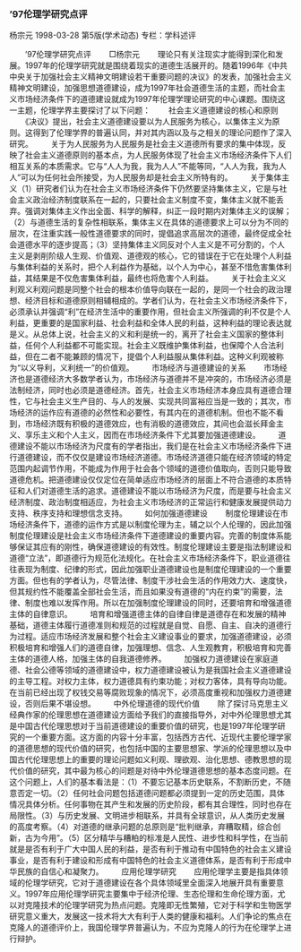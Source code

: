 ### ’97伦理学研究点评
杨宗元
1998-03-28
第5版(学术动态)
专栏：学科述评

　　’97伦理学研究点评
　　□杨宗元
　　理论只有关注现实才能得到深化和发展。1997年的伦理学研究就是围绕着现实的道德生活展开的。随着1996年《中共中央关于加强社会主义精神文明建设若干重要问题的决议》的发表，加强社会主义精神文明建设，加强思想道德建设，成为1997年社会道德生活的主题，而社会主义市场经济条件下的道德建设就成为1997年伦理学理论研究的中心课题。围绕这一主题，伦理学界主要探讨了以下问题：
　　社会主义道德建设的核心和原则
　　《决议》提出，社会主义道德建设要以为人民服务为核心，以集体主义为原则。这得到了伦理学界的普遍认同，并对其内涵以及与之相关的理论问题作了深入研究。
　　关于为人民服务为人民服务是社会主义道德所有要求的集中体现，反映了社会主义道德原则的基本点，为人民服务体现了社会主义市场经济条件下人们相互关系的本质需求。它与“人人为我，我为人人”不能等同，“人人为我，我为人人”可以为任何社会所接受，为人民服务却是社会主义所特有的。
　　关于集体主义（1）研究者们认为在社会主义市场经济条件下仍然要坚持集体主义，它是与社会主义政治经济制度联系在一起的，只要社会主义制度不变，集体主义就不能丢弃。强调对集体主义作出全面、科学的解释，纠正一段时期内对集体主义的误解；（2）与道德生活的复杂性相联系，集体主义在具体的道德要求上可以分为不同的层次，在注重实践一般性道德要求的同时，提倡追求高层次的道德，最终促成全社会道德水平的逐步提高；（3）坚持集体主义同反对个人主义是不可分割的，个人主义是剥削阶级人生观、价值观、道德观的核心，它的错误在于它在处理个人利益与集体利益的关系时，把个人利益作为基础，以个人为中心，甚至不惜危害集体利益，其结果是不仅危害集体利益，最终也将危害个人利益。
　　关于社会主义义利观义利观问题是同整个社会的根本价值导向联在一起的，是同一个社会的政治理想、经济目标和道德原则相辅相成的。学者们认为，在社会主义市场经济条件下，必须承认并强调“利”在经济生活中的重要作用，但社会主义所强调的利不仅是个人利益，更重要的是国家利益、社会利益和全体人民的利益，这种利益的理论表达就是义。从总体上说，社会主义的义和利是统一的，离开了社会主义国家的整体利益，任何个人利益都不可能实现。社会主义既维护集体利益，也保障个人合法利益，但在二者不能兼顾的情况下，提倡个人利益服从集体利益。这种义利观被称为“以义导利，义利统一”的价值观。
　　市场经济与道德建设的关系
　　市场经济也是道德经济大多数学者认为，市场经济与道德并不是冲突的，市场经济必须是法制经济，同时也必须是道德经济。首先，社会主义市场经济本身应具有道德合理性，它与社会主义生产目的、与人的发展、实现共同富裕应当是一致的；其次，市场经济的运作应有道德的必然性和必要性，有其内在的道德机制。但也不能不看到，市场经济既有积极的道德效应，也有消极的道德效应，其间也会滋长拜金主义、享乐主义和个人主义，因而在市场经济条件下尤其要加强道德建设。
　　道德建设不能以市场经济为尺度有的学者指出，我们是在社会主义市场经济条件下进行道德建设，而不仅仅是建设市场经济道德。市场经济道德只能在经济领域的特定范围内起调节作用，不能成为作用于社会各个领域的道德价值取向，否则只能导致道德危机。把道德建设仅仅定位在简单适应市场经济的层面上不符合道德的本质特征和人们对道德生活的追求。道德建设不能以市场经济为尺度，而是要与社会主义经济制度、政治制度相适应，为社会主义市场经济的正常运行和健康发展提供动力支持、秩序支持和理想信念支持。
　　如何加强道德建设
　　制度伦理建设在市场经济条件下，道德的运作方式是以制度伦理为主，辅之以个人伦理的，因此加强制度伦理建设是社会主义市场经济条件下道德建设的重要内容。完善的制度体系能够保证其应有的刚性，确保道德建设的有效性。制度伦理建设主要是指法制建设和道德“立法”，即道德行为规范化法规化。在社会主义市场经济条件下，职业道德往往表现为制度、纪律的形式，因此加强职业道德建设也是制度伦理建设的一个重要方面。但也有的学者认为，尽管法律、制度干涉社会生活的作用效力大、速度快，但其规约性不能覆盖全部社会生活，而且如果没有道德的“内在约束”的需要，法律、制度也难以发挥作用。所以在加强制度伦理建设的同时，还要培育和增强道德主体的自律意识。
　　培育和增强道德主体的自律自律是道德存在和发展的精神基础，道德主体履行道德准则和规范的过程就是自觉、自愿、自主、自决的道德行为过程。适应市场经济发展和整个社会主义建设事业的要求，加强道德建设，必须积极培育和增强人们的道德自律，加强理想、信念、人生观教育，积极培育和完善主体的道德人格，加强主体的自我道德修养。
　　加强权力道德建设在家庭道德、社会公德等领域的道德建设中，权力道德建设被认为是我国社会主义道德建设的主导工程。对权力主体，权力道德具有约束功能；对权力客体，具有导向功能。在当前已经出现了权钱交易等腐败现象的情况下，必须高度重视和加强权力道德建设，否则后果不堪设想。
　　中外伦理道德的现代价值
　　除了探讨马克思主义经典作家的伦理思想在道德建设方面给予我们的直接指导外，对中外伦理思想尤其是中国古代伦理思想对于当前道德建设的重要价值的研究，也是1997年伦理学研究的一个重要方面。这方面的内容十分丰富，包括西方古代、近现代主要伦理学家的道德思想的现代价值的研究，也包括中国的主要思想家、学派的伦理思想以及中国古代伦理思想上的重要的理论问题如义利观、理欲观、治化思想、德教思想的现代价值的研究，其中最为核心的问题是对待中外伦理道德思想的基本态度问题。在这个问题上，人们的基本看法是：（1）不要忘记基本历史联系，不割断历史，不随意否定一切。（2）任何社会问题包括道德问题都必须提到一定的历史范围，具体情况具体分析。任何事物在其产生和发展的历史阶段，都有其合理性，同时也存在局限性。（3）与历史发展、文明进步相联系，并具有全球意识，从人类历史发展的高度考察。（4）对道德的继承问题的总原则是“批判继承，弃糟取精，综合创新，古为今用”。（5）区分精华与糟粕的标准是人民性、进步性和科学性，在当前就是是否有利于广大中国人民的利益，是否有利于推动有中国特色的社会主义建设事业，是否有利于建设和形成有中国特色的社会主义道德体系，是否有利于形成中华民族的自信心和凝聚力。
　　应用伦理学研究
　　应用伦理学主要是指具体领域的伦理学研究，它对于道德建设在各个具体领域里全面深入地展开具有重要意义。1997年应用伦理学研究主要集中于经济伦理、生态伦理和生命伦理方面，尤以对克隆技术的伦理学研究为热点问题。克隆即无性繁殖，它对于科学和生物医学研究意义重大，发展这一技术将大大有利于人类的健康和福利。人们争论的焦点在克隆人的道德评价上，我国伦理学界普遍认为，不应为克隆人的行为在伦理学上进行辩护。
